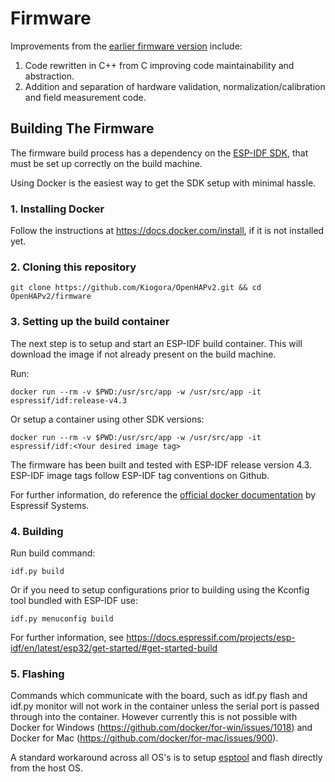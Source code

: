 # Firmware

Improvements from the [earlier firmware version](https://github.com/Kaiote-opensource/OpenHAP) include: 

1. Code rewritten in C++ from C improving code maintainability and abstraction.
2. Addition and separation of hardware validation, normalization/calibration and field measurement code.

##  Building The Firmware

The firmware build process has a dependency on the [ESP-IDF SDK](https://github.com/espressif/esp-idf), that must be set up correctly on the build machine.

Using Docker is the easiest way to get the SDK setup with minimal hassle.

### 1. Installing Docker

Follow the instructions at https://docs.docker.com/install, if it is not installed yet.

### 2. Cloning this repository

```console
git clone https://github.com/Kiogora/OpenHAPv2.git && cd OpenHAPv2/firmware
```

### 3. Setting up the build container

The next step is to setup and start an ESP-IDF build container. This will download the image if not already present on the build machine.

Run:

```console
docker run --rm -v $PWD:/usr/src/app -w /usr/src/app -it espressif/idf:release-v4.3
```

Or setup a container using other SDK versions:

```console
docker run --rm -v $PWD:/usr/src/app -w /usr/src/app -it espressif/idf:<Your desired image tag>
```

The firmware has been built and tested with ESP-IDF release version 4.3. ESP-IDF image tags follow ESP-IDF tag conventions on Github.

For further information, do reference the [official docker documentation](https://docs.espressif.com/projects/esp-idf/en/latest/esp32/api-guides/tools/idf-docker-image.html) by Espressif Systems.


### 4. Building

Run build command:

```console
idf.py build
```

Or if you need to setup configurations prior to building using the Kconfig tool bundled with ESP-IDF use:

```console
idf.py menuconfig build
```


For further information, see https://docs.espressif.com/projects/esp-idf/en/latest/esp32/get-started/#get-started-build

### 5. Flashing

Commands which communicate with the board, such as idf.py flash and idf.py monitor will not work in the container unless the serial port is passed through into the container. However currently this is not possible with Docker for Windows (https://github.com/docker/for-win/issues/1018) and Docker for Mac (https://github.com/docker/for-mac/issues/900).

A standard workaround across all OS's is to setup [esptool](https://github.com/espressif/esptool) and flash directly from the host OS.
